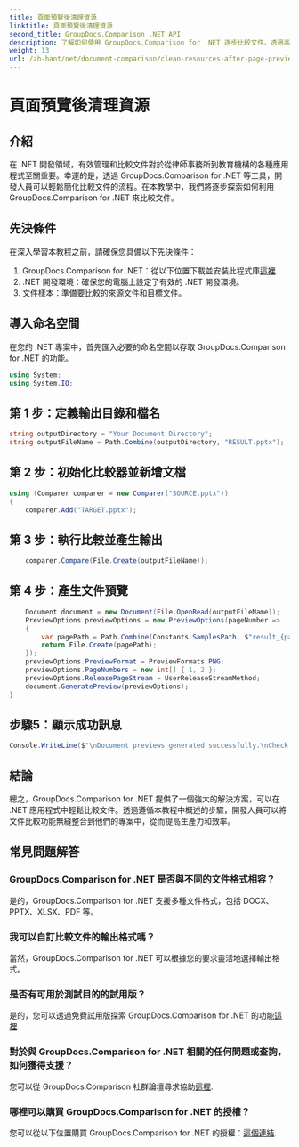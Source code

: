 ```yaml
---
title: 頁面預覽後清理資源
linktitle: 頁面預覽後清理資源
second_title: GroupDocs.Comparison .NET API
description: 了解如何使用 GroupDocs.Comparison for .NET 逐步比較文件。透過高效的文件管理增強您的 .NET 應用程式。
weight: 13
url: /zh-hant/net/document-comparison/clean-resources-after-page-previews/
---
```


# 頁面預覽後清理資源

## 介紹
在 .NET 開發領域，有效管理和比較文件對於從律師事務所到教育機構的各種應用程式至關重要。幸運的是，透過 GroupDocs.Comparison for .NET 等工具，開發人員可以輕鬆簡化比較文件的流程。在本教學中，我們將逐步探索如何利用 GroupDocs.Comparison for .NET 來比較文件。
## 先決條件
在深入學習本教程之前，請確保您具備以下先決條件：
1.  GroupDocs.Comparison for .NET：從以下位置下載並安裝此程式庫[這裡](https://releases.groupdocs.com/comparison/net/).
2. .NET 開發環境：確保您的電腦上設定了有效的 .NET 開發環境。
3. 文件樣本：準備要比較的來源文件和目標文件。

## 導入命名空間
在您的 .NET 專案中，首先匯入必要的命名空間以存取 GroupDocs.Comparison for .NET 的功能。

```csharp
using System;
using System.IO;
```

## 第 1 步：定義輸出目錄和檔名
```csharp
string outputDirectory = "Your Document Directory";
string outputFileName = Path.Combine(outputDirectory, "RESULT.pptx");
```
## 第 2 步：初始化比較器並新增文檔
```csharp
using (Comparer comparer = new Comparer("SOURCE.pptx"))
{
    comparer.Add("TARGET.pptx");
```
## 第 3 步：執行比較並產生輸出
```csharp
    comparer.Compare(File.Create(outputFileName));
```
## 第 4 步：產生文件預覽
```csharp
    Document document = new Document(File.OpenRead(outputFileName));
    PreviewOptions previewOptions = new PreviewOptions(pageNumber =>
    {
        var pagePath = Path.Combine(Constants.SamplesPath, $"result_{pageNumber}.png");
        return File.Create(pagePath);
    });
    previewOptions.PreviewFormat = PreviewFormats.PNG;
    previewOptions.PageNumbers = new int[] { 1, 2 };
    previewOptions.ReleasePageStream = UserReleaseStreamMethod;
    document.GeneratePreview(previewOptions);
}
```
## 步驟5：顯示成功訊息
```csharp
Console.WriteLine($"\nDocument previews generated successfully.\nCheck output in {outputDirectory}.");
```

## 結論
總之，GroupDocs.Comparison for .NET 提供了一個強大的解決方案，可以在 .NET 應用程式中輕鬆比較文件。透過遵循本教程中概述的步驟，開發人員可以將文件比較功能無縫整合到他們的專案中，從而提高生產力和效率。
## 常見問題解答
### GroupDocs.Comparison for .NET 是否與不同的文件格式相容？
是的，GroupDocs.Comparison for .NET 支援多種文件格式，包括 DOCX、PPTX、XLSX、PDF 等。
### 我可以自訂比較文件的輸出格式嗎？
當然，GroupDocs.Comparison for .NET 可以根據您的要求靈活地選擇輸出格式。
### 是否有可用於測試目的的試用版？
是的，您可以透過免費試用版探索 GroupDocs.Comparison for .NET 的功能[這裡](https://releases.groupdocs.com/).
### 對於與 GroupDocs.Comparison for .NET 相關的任何問題或查詢，如何獲得支援？
您可以從 GroupDocs.Comparison 社群論壇尋求協助[這裡](https://forum.groupdocs.com/c/comparison/12).
### 哪裡可以購買 GroupDocs.Comparison for .NET 的授權？
您可以從以下位置購買 GroupDocs.Comparison for .NET 的授權：[這個連結](https://purchase.groupdocs.com/buy).